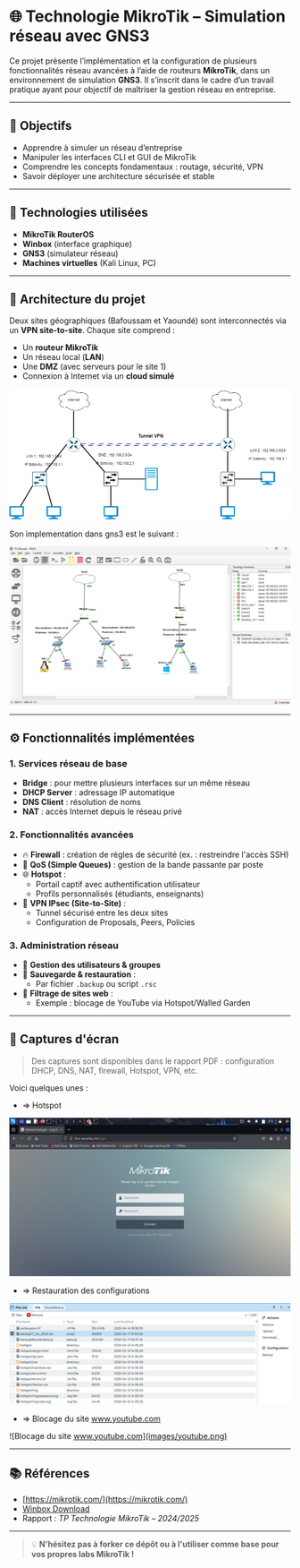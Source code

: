 # 🌐 Technologie MikroTik – Simulation réseau avec GNS3

Ce projet présente l’implémentation et la configuration de plusieurs fonctionnalités réseau avancées à l’aide de routeurs **MikroTik**, dans un environnement de simulation **GNS3**. Il s’inscrit dans le cadre d’un travail pratique ayant pour objectif de maîtriser la gestion réseau en entreprise.

---

## 🚀 Objectifs

- Apprendre à simuler un réseau d’entreprise
- Manipuler les interfaces CLI et GUI de MikroTik
- Comprendre les concepts fondamentaux : routage, sécurité, VPN
- Savoir déployer une architecture sécurisée et stable

---

## 🧰 Technologies utilisées

- **MikroTik RouterOS**
- **Winbox** (interface graphique)
- **GNS3** (simulateur réseau)
- **Machines virtuelles** (Kali Linux, PC)

---

## 🧱 Architecture du projet

Deux sites géographiques (Bafoussam et Yaoundé) sont interconnectés via un **VPN site-to-site**. Chaque site comprend :

- Un **routeur MikroTik**
- Un réseau local (**LAN**)
- Une **DMZ** (avec serveurs pour le site 1)
- Connexion à Internet via un **cloud simulé**

![Architecture du projet](images/mikrotik.png)

Son implementation dans gns3 est le suivant : 

![Simulation GNS3](images/gns3.png)

---

## ⚙️ Fonctionnalités implémentées

### 1. Services réseau de base

- **Bridge** : pour mettre plusieurs interfaces sur un même réseau
- **DHCP Server** : adressage IP automatique
- **DNS Client** : résolution de noms
- **NAT** : accès Internet depuis le réseau privé

### 2. Fonctionnalités avancées

- 🔥 **Firewall** : création de règles de sécurité (ex. : restreindre l'accès SSH)
- 🚦 **QoS (Simple Queues)** : gestion de la bande passante par poste
- 🌐 **Hotspot** :
  - Portail captif avec authentification utilisateur
  - Profils personnalisés (étudiants, enseignants)
- 🔐 **VPN IPsec (Site-to-Site)** :
  - Tunnel sécurisé entre les deux sites
  - Configuration de Proposals, Peers, Policies

### 3. Administration réseau

- 👥 **Gestion des utilisateurs & groupes**
- 💾 **Sauvegarde & restauration** :
  - Par fichier `.backup` ou script `.rsc`
- 🚫 **Filtrage de sites web** :
  - Exemple : blocage de YouTube via Hotspot/Walled Garden

---

## 📸 Captures d'écran

> Des captures sont disponibles dans le rapport PDF : configuration DHCP, DNS, NAT, firewall, Hotspot, VPN, etc.

Voici quelques unes :

- => Hotspot

![HOTSPOT](images/hotspot.png)

- => Restauration des configurations

![Restauration des configurations](images/Restauration.png)

- => Blocage du site www.youtube.com

![Blocage du site www.youtube.com](images/youtube.png)

---

## 📚 Références

- [https://mikrotik.com/](https://mikrotik.com/)
- [Winbox Download](https://winbox.en.softonic.com/)
- Rapport : *TP Technologie MikroTik – 2024/2025*

---

> 💡 **N'hésitez pas à forker ce dépôt ou à l'utiliser comme base pour vos propres labs MikroTik !**

